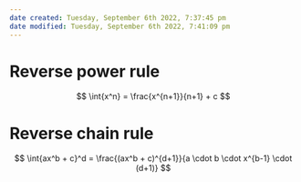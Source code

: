 ```yaml
---
date created: Tuesday, September 6th 2022, 7:37:45 pm
date modified: Tuesday, September 6th 2022, 7:41:09 pm
---
```


# Reverse power rule

$$ \int{x^n} = \frac{x^{n+1}}{n+1} + c $$

# Reverse chain rule

$$ \int{ax^b + c}^d = \frac{(ax^b + c)^{d+1}}{a \cdot b \cdot x^{b-1} \cdot (d+1)} $$